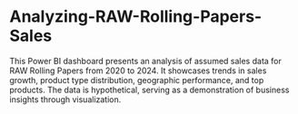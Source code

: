 # Analyzing-RAW-Rolling-Papers-Sales
This Power BI dashboard presents an analysis of assumed sales data for RAW Rolling Papers from 2020 to 2024. It showcases trends in sales growth, product type distribution, geographic performance, and top products. The data is hypothetical, serving as a demonstration of business insights through visualization.
